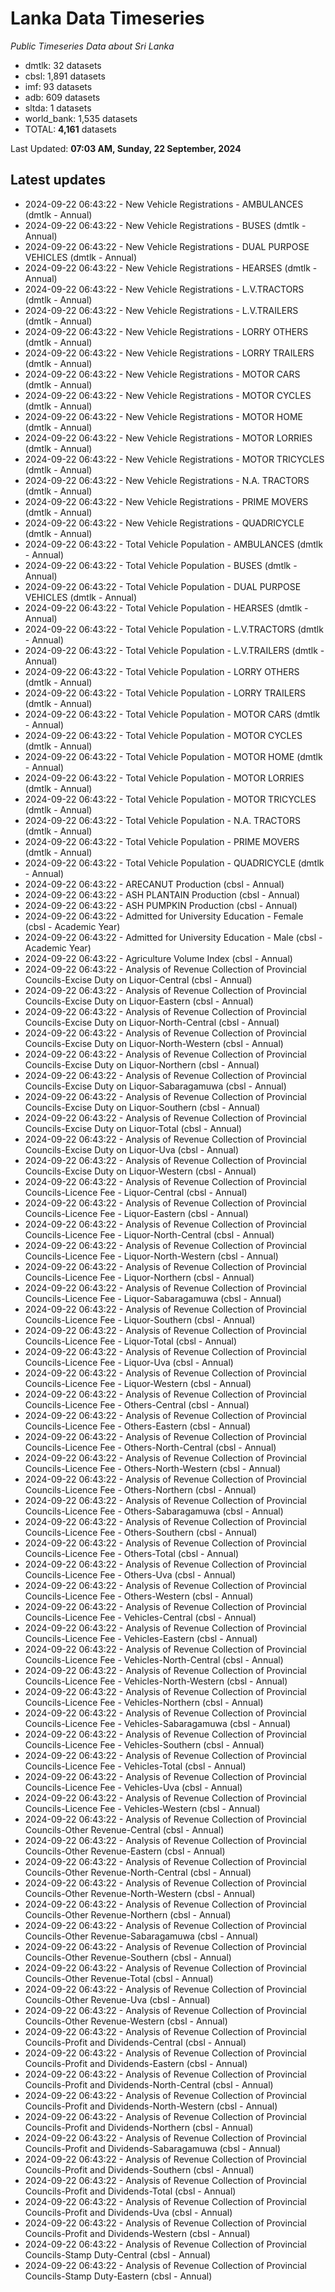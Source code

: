 # Lanka Data Timeseries
*Public Timeseries Data about Sri Lanka*

* dmtlk: 32 datasets
* cbsl: 1,891 datasets
* imf: 93 datasets
* adb: 609 datasets
* sltda: 1 datasets
* world_bank: 1,535 datasets
* TOTAL: **4,161** datasets

Last Updated: **07:03 AM, Sunday, 22 September, 2024**

## Latest updates

* 2024-09-22 06:43:22 - New Vehicle Registrations - AMBULANCES (dmtlk - Annual)
* 2024-09-22 06:43:22 - New Vehicle Registrations - BUSES (dmtlk - Annual)
* 2024-09-22 06:43:22 - New Vehicle Registrations - DUAL PURPOSE VEHICLES (dmtlk - Annual)
* 2024-09-22 06:43:22 - New Vehicle Registrations - HEARSES (dmtlk - Annual)
* 2024-09-22 06:43:22 - New Vehicle Registrations - L.V.TRACTORS (dmtlk - Annual)
* 2024-09-22 06:43:22 - New Vehicle Registrations - L.V.TRAILERS (dmtlk - Annual)
* 2024-09-22 06:43:22 - New Vehicle Registrations - LORRY OTHERS (dmtlk - Annual)
* 2024-09-22 06:43:22 - New Vehicle Registrations - LORRY TRAILERS (dmtlk - Annual)
* 2024-09-22 06:43:22 - New Vehicle Registrations - MOTOR CARS (dmtlk - Annual)
* 2024-09-22 06:43:22 - New Vehicle Registrations - MOTOR CYCLES (dmtlk - Annual)
* 2024-09-22 06:43:22 - New Vehicle Registrations - MOTOR HOME (dmtlk - Annual)
* 2024-09-22 06:43:22 - New Vehicle Registrations - MOTOR LORRIES (dmtlk - Annual)
* 2024-09-22 06:43:22 - New Vehicle Registrations - MOTOR TRICYCLES (dmtlk - Annual)
* 2024-09-22 06:43:22 - New Vehicle Registrations - N.A. TRACTORS (dmtlk - Annual)
* 2024-09-22 06:43:22 - New Vehicle Registrations - PRIME MOVERS (dmtlk - Annual)
* 2024-09-22 06:43:22 - New Vehicle Registrations - QUADRICYCLE (dmtlk - Annual)
* 2024-09-22 06:43:22 - Total Vehicle Population - AMBULANCES (dmtlk - Annual)
* 2024-09-22 06:43:22 - Total Vehicle Population - BUSES (dmtlk - Annual)
* 2024-09-22 06:43:22 - Total Vehicle Population - DUAL PURPOSE VEHICLES (dmtlk - Annual)
* 2024-09-22 06:43:22 - Total Vehicle Population - HEARSES (dmtlk - Annual)
* 2024-09-22 06:43:22 - Total Vehicle Population - L.V.TRACTORS (dmtlk - Annual)
* 2024-09-22 06:43:22 - Total Vehicle Population - L.V.TRAILERS (dmtlk - Annual)
* 2024-09-22 06:43:22 - Total Vehicle Population - LORRY OTHERS (dmtlk - Annual)
* 2024-09-22 06:43:22 - Total Vehicle Population - LORRY TRAILERS (dmtlk - Annual)
* 2024-09-22 06:43:22 - Total Vehicle Population - MOTOR CARS (dmtlk - Annual)
* 2024-09-22 06:43:22 - Total Vehicle Population - MOTOR CYCLES (dmtlk - Annual)
* 2024-09-22 06:43:22 - Total Vehicle Population - MOTOR HOME (dmtlk - Annual)
* 2024-09-22 06:43:22 - Total Vehicle Population - MOTOR LORRIES (dmtlk - Annual)
* 2024-09-22 06:43:22 - Total Vehicle Population - MOTOR TRICYCLES (dmtlk - Annual)
* 2024-09-22 06:43:22 - Total Vehicle Population - N.A. TRACTORS (dmtlk - Annual)
* 2024-09-22 06:43:22 - Total Vehicle Population - PRIME MOVERS (dmtlk - Annual)
* 2024-09-22 06:43:22 - Total Vehicle Population - QUADRICYCLE (dmtlk - Annual)
* 2024-09-22 06:43:22 - ARECANUT Production (cbsl - Annual)
* 2024-09-22 06:43:22 - ASH PLANTAIN Production (cbsl - Annual)
* 2024-09-22 06:43:22 - ASH PUMPKIN Production (cbsl - Annual)
* 2024-09-22 06:43:22 - Admitted for University Education - Female (cbsl - Academic Year)
* 2024-09-22 06:43:22 - Admitted for University Education - Male (cbsl - Academic Year)
* 2024-09-22 06:43:22 - Agriculture Volume Index (cbsl - Annual)
* 2024-09-22 06:43:22 - Analysis of Revenue Collection of Provincial Councils-Excise Duty on Liquor-Central (cbsl - Annual)
* 2024-09-22 06:43:22 - Analysis of Revenue Collection of Provincial Councils-Excise Duty on Liquor-Eastern (cbsl - Annual)
* 2024-09-22 06:43:22 - Analysis of Revenue Collection of Provincial Councils-Excise Duty on Liquor-North-Central (cbsl - Annual)
* 2024-09-22 06:43:22 - Analysis of Revenue Collection of Provincial Councils-Excise Duty on Liquor-North-Western (cbsl - Annual)
* 2024-09-22 06:43:22 - Analysis of Revenue Collection of Provincial Councils-Excise Duty on Liquor-Northern (cbsl - Annual)
* 2024-09-22 06:43:22 - Analysis of Revenue Collection of Provincial Councils-Excise Duty on Liquor-Sabaragamuwa (cbsl - Annual)
* 2024-09-22 06:43:22 - Analysis of Revenue Collection of Provincial Councils-Excise Duty on Liquor-Southern (cbsl - Annual)
* 2024-09-22 06:43:22 - Analysis of Revenue Collection of Provincial Councils-Excise Duty on Liquor-Total (cbsl - Annual)
* 2024-09-22 06:43:22 - Analysis of Revenue Collection of Provincial Councils-Excise Duty on Liquor-Uva (cbsl - Annual)
* 2024-09-22 06:43:22 - Analysis of Revenue Collection of Provincial Councils-Excise Duty on Liquor-Western (cbsl - Annual)
* 2024-09-22 06:43:22 - Analysis of Revenue Collection of Provincial Councils-Licence Fee - Liquor-Central (cbsl - Annual)
* 2024-09-22 06:43:22 - Analysis of Revenue Collection of Provincial Councils-Licence Fee - Liquor-Eastern (cbsl - Annual)
* 2024-09-22 06:43:22 - Analysis of Revenue Collection of Provincial Councils-Licence Fee - Liquor-North-Central (cbsl - Annual)
* 2024-09-22 06:43:22 - Analysis of Revenue Collection of Provincial Councils-Licence Fee - Liquor-North-Western (cbsl - Annual)
* 2024-09-22 06:43:22 - Analysis of Revenue Collection of Provincial Councils-Licence Fee - Liquor-Northern (cbsl - Annual)
* 2024-09-22 06:43:22 - Analysis of Revenue Collection of Provincial Councils-Licence Fee - Liquor-Sabaragamuwa (cbsl - Annual)
* 2024-09-22 06:43:22 - Analysis of Revenue Collection of Provincial Councils-Licence Fee - Liquor-Southern (cbsl - Annual)
* 2024-09-22 06:43:22 - Analysis of Revenue Collection of Provincial Councils-Licence Fee - Liquor-Total (cbsl - Annual)
* 2024-09-22 06:43:22 - Analysis of Revenue Collection of Provincial Councils-Licence Fee - Liquor-Uva (cbsl - Annual)
* 2024-09-22 06:43:22 - Analysis of Revenue Collection of Provincial Councils-Licence Fee - Liquor-Western (cbsl - Annual)
* 2024-09-22 06:43:22 - Analysis of Revenue Collection of Provincial Councils-Licence Fee - Others-Central (cbsl - Annual)
* 2024-09-22 06:43:22 - Analysis of Revenue Collection of Provincial Councils-Licence Fee - Others-Eastern (cbsl - Annual)
* 2024-09-22 06:43:22 - Analysis of Revenue Collection of Provincial Councils-Licence Fee - Others-North-Central (cbsl - Annual)
* 2024-09-22 06:43:22 - Analysis of Revenue Collection of Provincial Councils-Licence Fee - Others-North-Western (cbsl - Annual)
* 2024-09-22 06:43:22 - Analysis of Revenue Collection of Provincial Councils-Licence Fee - Others-Northern (cbsl - Annual)
* 2024-09-22 06:43:22 - Analysis of Revenue Collection of Provincial Councils-Licence Fee - Others-Sabaragamuwa (cbsl - Annual)
* 2024-09-22 06:43:22 - Analysis of Revenue Collection of Provincial Councils-Licence Fee - Others-Southern (cbsl - Annual)
* 2024-09-22 06:43:22 - Analysis of Revenue Collection of Provincial Councils-Licence Fee - Others-Total (cbsl - Annual)
* 2024-09-22 06:43:22 - Analysis of Revenue Collection of Provincial Councils-Licence Fee - Others-Uva (cbsl - Annual)
* 2024-09-22 06:43:22 - Analysis of Revenue Collection of Provincial Councils-Licence Fee - Others-Western (cbsl - Annual)
* 2024-09-22 06:43:22 - Analysis of Revenue Collection of Provincial Councils-Licence Fee - Vehicles-Central (cbsl - Annual)
* 2024-09-22 06:43:22 - Analysis of Revenue Collection of Provincial Councils-Licence Fee - Vehicles-Eastern (cbsl - Annual)
* 2024-09-22 06:43:22 - Analysis of Revenue Collection of Provincial Councils-Licence Fee - Vehicles-North-Central (cbsl - Annual)
* 2024-09-22 06:43:22 - Analysis of Revenue Collection of Provincial Councils-Licence Fee - Vehicles-North-Western (cbsl - Annual)
* 2024-09-22 06:43:22 - Analysis of Revenue Collection of Provincial Councils-Licence Fee - Vehicles-Northern (cbsl - Annual)
* 2024-09-22 06:43:22 - Analysis of Revenue Collection of Provincial Councils-Licence Fee - Vehicles-Sabaragamuwa (cbsl - Annual)
* 2024-09-22 06:43:22 - Analysis of Revenue Collection of Provincial Councils-Licence Fee - Vehicles-Southern (cbsl - Annual)
* 2024-09-22 06:43:22 - Analysis of Revenue Collection of Provincial Councils-Licence Fee - Vehicles-Total (cbsl - Annual)
* 2024-09-22 06:43:22 - Analysis of Revenue Collection of Provincial Councils-Licence Fee - Vehicles-Uva (cbsl - Annual)
* 2024-09-22 06:43:22 - Analysis of Revenue Collection of Provincial Councils-Licence Fee - Vehicles-Western (cbsl - Annual)
* 2024-09-22 06:43:22 - Analysis of Revenue Collection of Provincial Councils-Other Revenue-Central (cbsl - Annual)
* 2024-09-22 06:43:22 - Analysis of Revenue Collection of Provincial Councils-Other Revenue-Eastern (cbsl - Annual)
* 2024-09-22 06:43:22 - Analysis of Revenue Collection of Provincial Councils-Other Revenue-North-Central (cbsl - Annual)
* 2024-09-22 06:43:22 - Analysis of Revenue Collection of Provincial Councils-Other Revenue-North-Western (cbsl - Annual)
* 2024-09-22 06:43:22 - Analysis of Revenue Collection of Provincial Councils-Other Revenue-Northern (cbsl - Annual)
* 2024-09-22 06:43:22 - Analysis of Revenue Collection of Provincial Councils-Other Revenue-Sabaragamuwa (cbsl - Annual)
* 2024-09-22 06:43:22 - Analysis of Revenue Collection of Provincial Councils-Other Revenue-Southern (cbsl - Annual)
* 2024-09-22 06:43:22 - Analysis of Revenue Collection of Provincial Councils-Other Revenue-Total (cbsl - Annual)
* 2024-09-22 06:43:22 - Analysis of Revenue Collection of Provincial Councils-Other Revenue-Uva (cbsl - Annual)
* 2024-09-22 06:43:22 - Analysis of Revenue Collection of Provincial Councils-Other Revenue-Western (cbsl - Annual)
* 2024-09-22 06:43:22 - Analysis of Revenue Collection of Provincial Councils-Profit and Dividends-Central (cbsl - Annual)
* 2024-09-22 06:43:22 - Analysis of Revenue Collection of Provincial Councils-Profit and Dividends-Eastern (cbsl - Annual)
* 2024-09-22 06:43:22 - Analysis of Revenue Collection of Provincial Councils-Profit and Dividends-North-Central (cbsl - Annual)
* 2024-09-22 06:43:22 - Analysis of Revenue Collection of Provincial Councils-Profit and Dividends-North-Western (cbsl - Annual)
* 2024-09-22 06:43:22 - Analysis of Revenue Collection of Provincial Councils-Profit and Dividends-Northern (cbsl - Annual)
* 2024-09-22 06:43:22 - Analysis of Revenue Collection of Provincial Councils-Profit and Dividends-Sabaragamuwa (cbsl - Annual)
* 2024-09-22 06:43:22 - Analysis of Revenue Collection of Provincial Councils-Profit and Dividends-Southern (cbsl - Annual)
* 2024-09-22 06:43:22 - Analysis of Revenue Collection of Provincial Councils-Profit and Dividends-Total (cbsl - Annual)
* 2024-09-22 06:43:22 - Analysis of Revenue Collection of Provincial Councils-Profit and Dividends-Uva (cbsl - Annual)
* 2024-09-22 06:43:22 - Analysis of Revenue Collection of Provincial Councils-Profit and Dividends-Western (cbsl - Annual)
* 2024-09-22 06:43:22 - Analysis of Revenue Collection of Provincial Councils-Stamp Duty-Central (cbsl - Annual)
* 2024-09-22 06:43:22 - Analysis of Revenue Collection of Provincial Councils-Stamp Duty-Eastern (cbsl - Annual)
